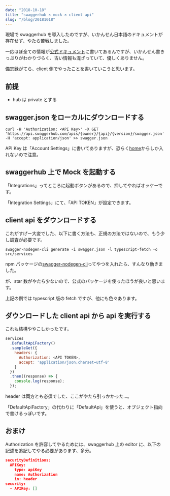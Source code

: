 ```yaml
---
date: "2018-10-18"
title: "swaggerhub × mock × client api"
slug: "/blog/20181018"
---
```


現場で swaggerhub を導入したのですが、いかんせん日本語のドキュメントが存在せず、やたら苦戦しました。

一応ほぼ全ての情報が[公式ドキュメント](https://app.swaggerhub.com/help/integrations/api-auto-mocking)に書いてあるんですが、いかんせん書きっぷりがわかりづらく、古い情報も混ざっていて、優しくありません。

備忘録がてら、client 側でやったことを書いていこうと思います。

## 前提

- hub は private とする

## swagger.json をローカルにダウンロードする

`curl -H 'Authorization: <API Key>' -X GET 'https://api.swaggerhub.com/apis/{owner}/{api}/{version}/swagger.json' -H 'accept: application/json' >> swagger.json`

API Key は「Account Settings」に書いてありますが、恐らく[home](https://app.swaggerhub.com/home)からしか入れないので注意。

## swaggerhub 上で Mock を起動する

「Integrations」ってところに起動ボタンがあるので、押してやればオッケーです。

「Integration Settings」にて、「API TOKEN」が設定できます。

## client api をダウンロードする

これがすげー大変でした、以下に書く方法も、正規の方法ではないので、もう少し調査が必要です。

`swagger-nodegen-cli generate -i swagger.json -l typescript-fetch -o src/services`

npm パッケージの[swagger-nodegen-cli](https://www.npmjs.com/package/swagger-nodegen-cli)ってやつを入れたら、すんなり動きました。

が、star 数がやたら少ないので、公式のパッケージを使ったほうが良いと思います。

上記の例では typescript 版の fetch ですが、他にも色々あります。

## ダウンロードした client api から api を実行する

これも結構ややこしかったです。

```js
services
  .DefaultApiFactory()
  .sampleGet({
    headers: {
      Authorization: <API TOKEN>,
      accept: 'application/json;charset=utf-8'
    }
  })
  .then((response) => {
    console.log(response);
  });
```

header は両方とも必須でした、ここがやたら引っかかった…。

「DefaultApiFactory」の代わりに「DefaultApi」を使うと、オブジェクト指向で書けるっぽいです。

## おまけ

Authorization を許容してやるためには、swaggerhub 上の editor に、以下の記述を追記してやる必要があります、多分。

```json
securityDefinitions:
  APIKey:
    type: apiKey
    name: Authorization
    in: header
security:
  - APIKey: []
```
